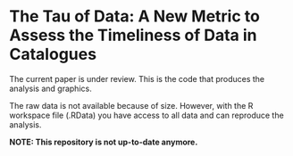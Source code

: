 # The Tau of Data: A New Metric to Assess the Timeliness of Data in Catalogues 

The current paper is under review. This is the code that produces the analysis and graphics.

The raw data is not available because of size. However, with the R workspace file (.RData) you have access to all data and can reproduce the analysis.

**NOTE: This repository is not up-to-date anymore.**

